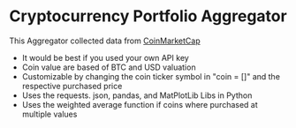 # Cryptocurrency Portfolio Aggregator

This Aggregator collected data from [CoinMarketCap](https://coinmarketcap.com/)

* It would be best if you used your own API key
* Coin value are based of BTC and USD valuation 
* Customizable by changing the coin ticker symbol in "coin = []" and the respective purchased price 
* Uses the requests. json, pandas, and MatPlotLib Libs in Python 
* Uses the weighted average function if coins where purchased at multiple values 